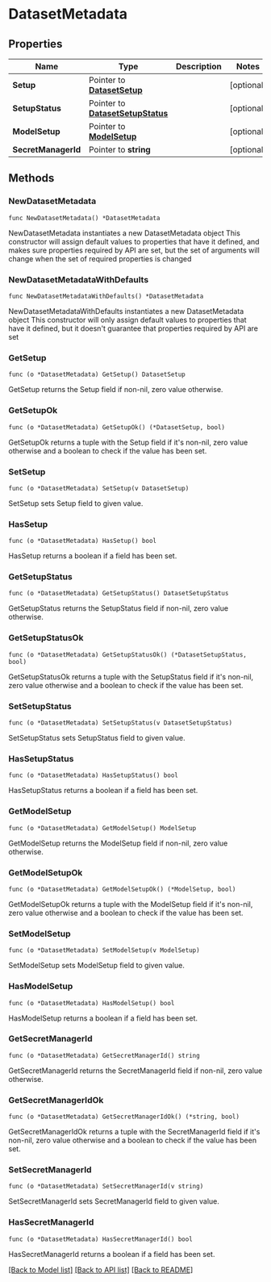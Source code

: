 # DatasetMetadata

## Properties

Name | Type | Description | Notes
------------ | ------------- | ------------- | -------------
**Setup** | Pointer to [**DatasetSetup**](DatasetSetup.md) |  | [optional] 
**SetupStatus** | Pointer to [**DatasetSetupStatus**](DatasetSetupStatus.md) |  | [optional] 
**ModelSetup** | Pointer to [**ModelSetup**](ModelSetup.md) |  | [optional] 
**SecretManagerId** | Pointer to **string** |  | [optional] 

## Methods

### NewDatasetMetadata

`func NewDatasetMetadata() *DatasetMetadata`

NewDatasetMetadata instantiates a new DatasetMetadata object
This constructor will assign default values to properties that have it defined,
and makes sure properties required by API are set, but the set of arguments
will change when the set of required properties is changed

### NewDatasetMetadataWithDefaults

`func NewDatasetMetadataWithDefaults() *DatasetMetadata`

NewDatasetMetadataWithDefaults instantiates a new DatasetMetadata object
This constructor will only assign default values to properties that have it defined,
but it doesn't guarantee that properties required by API are set

### GetSetup

`func (o *DatasetMetadata) GetSetup() DatasetSetup`

GetSetup returns the Setup field if non-nil, zero value otherwise.

### GetSetupOk

`func (o *DatasetMetadata) GetSetupOk() (*DatasetSetup, bool)`

GetSetupOk returns a tuple with the Setup field if it's non-nil, zero value otherwise
and a boolean to check if the value has been set.

### SetSetup

`func (o *DatasetMetadata) SetSetup(v DatasetSetup)`

SetSetup sets Setup field to given value.

### HasSetup

`func (o *DatasetMetadata) HasSetup() bool`

HasSetup returns a boolean if a field has been set.

### GetSetupStatus

`func (o *DatasetMetadata) GetSetupStatus() DatasetSetupStatus`

GetSetupStatus returns the SetupStatus field if non-nil, zero value otherwise.

### GetSetupStatusOk

`func (o *DatasetMetadata) GetSetupStatusOk() (*DatasetSetupStatus, bool)`

GetSetupStatusOk returns a tuple with the SetupStatus field if it's non-nil, zero value otherwise
and a boolean to check if the value has been set.

### SetSetupStatus

`func (o *DatasetMetadata) SetSetupStatus(v DatasetSetupStatus)`

SetSetupStatus sets SetupStatus field to given value.

### HasSetupStatus

`func (o *DatasetMetadata) HasSetupStatus() bool`

HasSetupStatus returns a boolean if a field has been set.

### GetModelSetup

`func (o *DatasetMetadata) GetModelSetup() ModelSetup`

GetModelSetup returns the ModelSetup field if non-nil, zero value otherwise.

### GetModelSetupOk

`func (o *DatasetMetadata) GetModelSetupOk() (*ModelSetup, bool)`

GetModelSetupOk returns a tuple with the ModelSetup field if it's non-nil, zero value otherwise
and a boolean to check if the value has been set.

### SetModelSetup

`func (o *DatasetMetadata) SetModelSetup(v ModelSetup)`

SetModelSetup sets ModelSetup field to given value.

### HasModelSetup

`func (o *DatasetMetadata) HasModelSetup() bool`

HasModelSetup returns a boolean if a field has been set.

### GetSecretManagerId

`func (o *DatasetMetadata) GetSecretManagerId() string`

GetSecretManagerId returns the SecretManagerId field if non-nil, zero value otherwise.

### GetSecretManagerIdOk

`func (o *DatasetMetadata) GetSecretManagerIdOk() (*string, bool)`

GetSecretManagerIdOk returns a tuple with the SecretManagerId field if it's non-nil, zero value otherwise
and a boolean to check if the value has been set.

### SetSecretManagerId

`func (o *DatasetMetadata) SetSecretManagerId(v string)`

SetSecretManagerId sets SecretManagerId field to given value.

### HasSecretManagerId

`func (o *DatasetMetadata) HasSecretManagerId() bool`

HasSecretManagerId returns a boolean if a field has been set.


[[Back to Model list]](../README.md#documentation-for-models) [[Back to API list]](../README.md#documentation-for-api-endpoints) [[Back to README]](../README.md)


